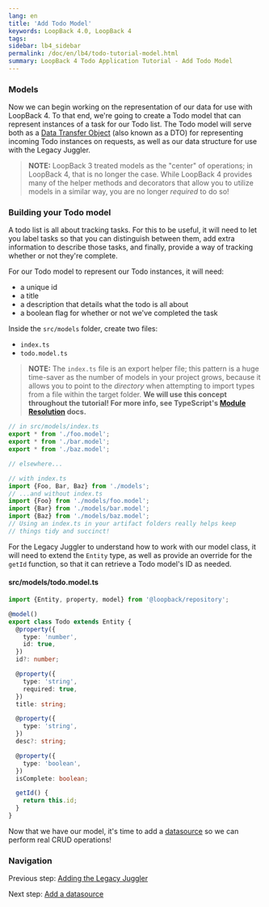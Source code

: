 ```yaml
---
lang: en
title: 'Add Todo Model'
keywords: LoopBack 4.0, LoopBack 4
tags:
sidebar: lb4_sidebar
permalink: /doc/en/lb4/todo-tutorial-model.html
summary: LoopBack 4 Todo Application Tutorial - Add Todo Model
---
```


### Models

Now we can begin working on the representation of our data for use with
LoopBack 4. To that end, we're going to create a Todo model that can represent
instances of a task for our Todo list. The Todo model will serve both as a
[Data Transfer Object](https://en.wikipedia.org/wiki/Data_transfer_object) (also
known as a DTO) for representing incoming Todo instances on requests, as well as
our data structure for use with the Legacy Juggler.

> **NOTE:** LoopBack 3 treated models as the "center" of operations; in LoopBack
> 4, that is no longer the case. While LoopBack 4 provides many of the helper
> methods and decorators that allow you to utilize models in a similar way, you
> are no longer _required_ to do so!

### Building your Todo model

A todo list is all about tracking tasks. For this to be useful, it will need to
let you label tasks so that you can distinguish between them, add extra
information to describe those tasks, and finally, provide a way of tracking
whether or not they're complete.

For our Todo model to represent our Todo instances, it will need:

- a unique id
- a title
- a description that details what the todo is all about
- a boolean flag for whether or not we've completed the task

Inside the `src/models` folder, create two files:

- `index.ts`
- `todo.model.ts`

> **NOTE:**
> The `index.ts` file is an export helper file; this pattern is a huge time-saver
> as the number of models in your project grows, because it allows you to point
> to the _directory_ when attempting to import types from a file within the target
> folder. **We will use this concept throughout the tutorial! For more info,
> see TypeScript's [Module Resolution](https://www.typescriptlang.org/docs/handbook/module-resolution.html) docs.**

```ts
// in src/models/index.ts
export * from './foo.model';
export * from './bar.model';
export * from './baz.model';

// elsewhere...

// with index.ts
import {Foo, Bar, Baz} from './models';
// ...and without index.ts
import {Foo} from './models/foo.model';
import {Bar} from './models/bar.model';
import {Baz} from './models/baz.model';
// Using an index.ts in your artifact folders really helps keep
// things tidy and succinct!
```

For the Legacy Juggler to understand how to work with our model class, it will
need to extend the `Entity` type, as well as provide an override for the `getId`
function, so that it can retrieve a Todo model's ID as needed.

#### src/models/todo.model.ts

```ts
import {Entity, property, model} from '@loopback/repository';

@model()
export class Todo extends Entity {
  @property({
    type: 'number',
    id: true,
  })
  id?: number;

  @property({
    type: 'string',
    required: true,
  })
  title: string;

  @property({
    type: 'string',
  })
  desc?: string;

  @property({
    type: 'boolean',
  })
  isComplete: boolean;

  getId() {
    return this.id;
  }
}
```

Now that we have our model, it's time to add a [datasource](todo-tutorial-datasource.md) so we
can perform real CRUD operations!

### Navigation

Previous step: [Adding the Legacy Juggler](todo-tutorial-juggler.md)

Next step: [Add a datasource](todo-tutorial-datasource.md)
